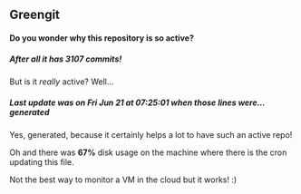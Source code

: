 ## Greengit

#### Do you wonder why this repository is so active?

##### After all it has 3107 commits!

But is it *really* active? Well...

##### Last update was on Fri Jun 21 at 07:25:01 when those lines were... generated

Yes, generated, because it certainly helps a lot to have such an active repo!

Oh and there was **67%** disk usage on the machine
where there is the cron updating this file.

Not the best way to monitor a VM in the cloud but it works! :)
